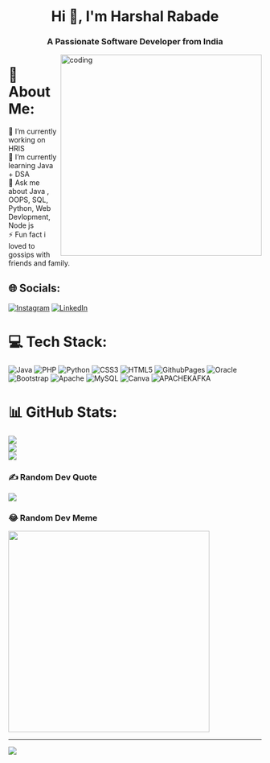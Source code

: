 <h1 align="center">Hi 👋, I'm Harshal Rabade</h1>
<h3 align="center">A Passionate Software Developer from India</h3>

<img align="right" alt="coding" width="400" src="https://media1.tenor.com/m/f-nICqWLnrQAAAAC/programmer-cycle.gif">

# 💫 About Me:
🔭 I’m currently working on HRIS<br>🌱 I’m currently learning Java + DSA<br>💬 Ask me about Java , OOPS, SQL, Python, Web Devlopment, Node js<br>⚡ Fun fact i loved to gossips with friends and family.

## 🌐 Socials:
[![Instagram](https://img.shields.io/badge/Instagram-%23E4405F.svg?logo=Instagram&logoColor=white)](https://instagram.com/__harshal_rabade) [![LinkedIn](https://img.shields.io/badge/LinkedIn-%230077B5.svg?logo=linkedin&logoColor=white)](https://linkedin.com/in/harshal-rabade-9b183a246) 

# 💻 Tech Stack:
![Java](https://img.shields.io/badge/java-%23ED8B00.svg?style=for-the-badge&logo=openjdk&logoColor=white) ![PHP](https://img.shields.io/badge/php-%23777BB4.svg?style=for-the-badge&logo=php&logoColor=white) ![Python](https://img.shields.io/badge/python-3670A0?style=for-the-badge&logo=python&logoColor=ffdd54) ![CSS3](https://img.shields.io/badge/css3-%231572B6.svg?style=for-the-badge&logo=css3&logoColor=white) ![HTML5](https://img.shields.io/badge/html5-%23E34F26.svg?style=for-the-badge&logo=html5&logoColor=white) ![GithubPages](https://img.shields.io/badge/github%20pages-121013?style=for-the-badge&logo=github&logoColor=white) ![Oracle](https://img.shields.io/badge/Oracle-F80000?style=for-the-badge&logo=oracle&logoColor=white) ![Bootstrap](https://img.shields.io/badge/bootstrap-%238511FA.svg?style=for-the-badge&logo=bootstrap&logoColor=white) ![Apache](https://img.shields.io/badge/apache-%23D42029.svg?style=for-the-badge&logo=apache&logoColor=white) ![MySQL](https://img.shields.io/badge/mysql-%2300000f.svg?style=for-the-badge&logo=mysql&logoColor=white) ![Canva](https://img.shields.io/badge/Canva-%2300C4CC.svg?style=for-the-badge&logo=Canva&logoColor=white) ![APACHEKAFKA](https://img.shields.io/badge/apachekafka-231F20.svg?style=for-the-badge&logo=apachekafka&logoColor=white&color=%23231F20)
# 📊 GitHub Stats:
![](https://github-readme-stats.vercel.app/api?username=HarshalRabade&theme=dark&hide_border=false&include_all_commits=false&count_private=false)<br/>
![](https://github-readme-streak-stats.herokuapp.com/?user=HarshalRabade&theme=dark&hide_border=false)<br/>
![](https://github-readme-stats.vercel.app/api/top-langs/?username=HarshalRabade&theme=dark&hide_border=false&include_all_commits=false&count_private=false&layout=compact)

### ✍️ Random Dev Quote
![](https://quotes-github-readme.vercel.app/api?type=horizontal&theme=radical)

### 😂 Random Dev Meme
<img src='https://randommeme-five.vercel.app/' style="height: 400px;"/>

---
[![](https://visitcount.itsvg.in/api?id=HarshalRabade&icon=0&color=0)](https://visitcount.itsvg.in)

<!-- Proudly created with GPRM ( https://gprm.itsvg.in ) -->

